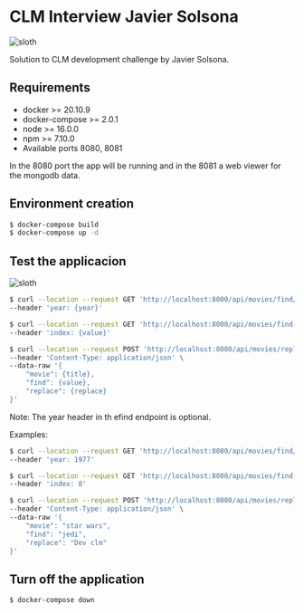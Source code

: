 # CLM Interview Javier Solsona

![sloth](https://media.giphy.com/media/7c8zUY2t0dsEcxu5on/giphy.gif)

Solution to CLM development challenge by Javier Solsona.

## Requirements

* docker >= 20.10.9
* docker-compose >= 2.0.1
* node >= 16.0.0
* npm >= 7.10.0 
* Available ports 8080, 8081

In the 8080 port the app will be running and in the 8081 a web viewer for the mongodb data.

## Environment creation

```sh
$ docker-compose build
$ docker-compose up -d
```

## Test the applicacion

![sloth](https://media.giphy.com/media/UDjF1zMreMld6/giphy.gif)

```sh
$ curl --location --request GET 'http://localhost:8080/api/movies/find/{title}'
--header 'year: {year}'

$ curl --location --request GET 'http://localhost:8080/api/movies/find-all' \
--header 'index: {value}'

$ curl --location --request POST 'http://localhost:8080/api/movies/replace' \
--header 'Content-Type: application/json' \
--data-raw '{
    "movie": {title},
    "find": {value},
    "replace": {replace}
}'
```

Note: The year header in th efind endpoint is optional.

Examples:


```sh
$ curl --location --request GET 'http://localhost:8080/api/movies/find/star%20wars' \
--header 'year: 1977'

$ curl --location --request GET 'http://localhost:8080/api/movies/find-all' \
--header 'index: 0'

$ curl --location --request POST 'http://localhost:8080/api/movies/replace' \
--header 'Content-Type: application/json' \
--data-raw '{
    "movie": "star wars",
    "find": "jedi",
    "replace": "Dev clm"
}'
```

## Turn off the application

```sh
$ docker-compose down
```
